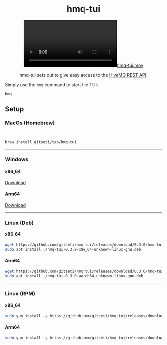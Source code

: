 <div align="center">

# hmq-tui
[![hmq-tui.mov](assets/hmq-tui.mov)](https://github.com/gitseti/hmq-tui/assets/17512889/fb6099f1-c2c1-47c0-b9ff-6f3510231252)

hmq-tui sets out to give easy access to the [HiveMQ  REST API](https://docs.hivemq.com/hivemq/4.21/rest-api/specification/).
</div>

Simply use the `hmq` command to start the TUI:
```
hmq
```

## Setup

### MacOs (Homebrew)

```bash


brew install gitseti/tap/hmq-tui
```

---

### Windows

#### x86_64

[Download](https://github.com/gitseti/hmq-tui/releases/download/0.3.0/hmq-tui-0.3.0-x86_64-pc-windows-msvc.zip)

#### Arm64
[Download](https://github.com/gitseti/hmq-tui/releases/download/0.3.0/hmq-tui-0.3.0-aarch64-pc-windows-msvc.zip)

---

### Linux (Deb)

#### x86_64
```bash
wget https://github.com/gitseti/hmq-tui/releases/download/0.3.0/hmq-tui-0.3.0-x86_64-unknown-linux-gnu.deb
sudo apt install ./hmq-tui-0.3.0-x86_64-unknown-linux-gnu.deb
```

#### Arm64
```bash
wget https://github.com/gitseti/hmq-tui/releases/download/0.3.0/hmq-tui-0.3.0-aarch64-unknown-linux-gnu.deb
sudo apt install ./hmq-tui-0.3.0-aarch64-unknown-linux-gnu.deb
```

---

### Linux (RPM)

#### x86_64
```bash
sudo yum install -y https://github.com/gitseti/hmq-tui/releases/download/0.3.0/hmq-tui-0.3.0-x86_64-unknown-linux-gnu.rpm
```

#### Arm64
```bash
sudo yum install -y https://github.com/gitseti/hmq-tui/releases/download/0.3.0/hmq-tui-0.3.0-aarch64-unknown-linux-gnu.rpm
```
